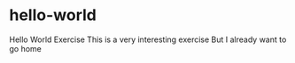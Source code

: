 # hello-world
Hello World Exercise 
This is a very interesting exercise
But I already want to go home
